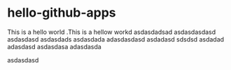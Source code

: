 # hello-github-apps
This is a hello world
  .This is a hellow workd
asdasdadsad
asdasdasdasd
asdasdasd
asdasdads
asdasdada
adasdasdasd
asdadasd
sdsdsd
asdadad
adasdasd
asdasdasa
adasdasda

asdasdasd
